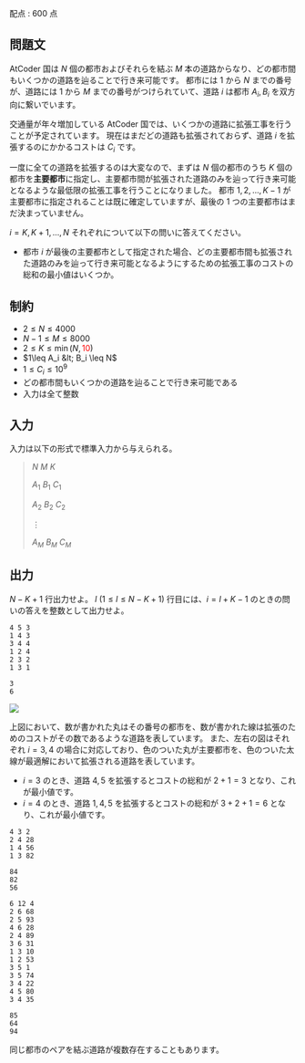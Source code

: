 配点 : $600$ 点

## 問題文

AtCoder 国は $N$ 個の都市およびそれらを結ぶ $M$ 本の道路からなり、どの都市間もいくつかの道路を辿ることで行き来可能です。
都市には $1$ から $N$ までの番号が、道路には $1$ から $M$ までの番号がつけられていて、道路 $i$ は都市 $A_i,B_i$ を双方向に繋いでいます。

交通量が年々増加している AtCoder 国では、いくつかの道路に拡張工事を行うことが予定されています。
現在はまだどの道路も拡張されておらず、道路 $i$ を拡張するのにかかるコストは $C_i$ です。

一度に全ての道路を拡張するのは大変なので、まずは $N$ 個の都市のうち $K$ 個の都市を**主要都市**に指定し、主要都市間が拡張された道路のみを辿って行き来可能となるような最低限の拡張工事を行うことになりました。
都市 $1,2,\dots,K-1$ が主要都市に指定されることは既に確定していますが、最後の $1$ つの主要都市はまだ決まっていません。

$i=K,K+1,\dots,N$ それぞれについて以下の問いに答えてください。

- 都市 $i$ が最後の主要都市として指定された場合、どの主要都市間も拡張された道路のみを辿って行き来可能となるようにするための拡張工事のコストの総和の最小値はいくつか。

## 制約

- $2\leq N \leq 4000$
- $N-1\leq M \leq 8000$
- $2\leq K \leq \min(N,\,$<span style="color: red; ">$10$</span>$)$
- $1\leq A_i &lt; B_i \leq N$
- $1\leq C_i \leq 10^9$
- どの都市間もいくつかの道路を辿ることで行き来可能である
- 入力は全て整数

## 入力

入力は以下の形式で標準入力から与えられる。

> $N$ $M$ $K$
> 
> $A_1$ $B_1$ $C_1$
> 
> $A_2$ $B_2$ $C_2$
> 
> $\vdots$
> 
> $A_M$ $B_M$ $C_M$

## 出力

$N-K+1$ 行出力せよ。
$l\ (1\leq l \leq N-K+1)$ 行目には、$i=l+K-1$ のときの問いの答えを整数として出力せよ。

```input1
4 5 3
1 4 3
3 4 4
1 2 4
2 3 2
1 3 1
```

```output1
3
6
```

![](https://img.atcoder.jp/abc364/cdb1f0a0ed3840263f37154ce8641b88.png)

上図において、数が書かれた丸はその番号の都市を、数が書かれた線は拡張のためのコストがその数であるような道路を表しています。
また、左右の図はそれぞれ $i=3,4$ の場合に対応しており、色のついた丸が主要都市を、色のついた太線が最適解において拡張される道路を表しています。

- $i=3$ のとき、道路 $4,5$ を拡張するとコストの総和が $2+1=3$ となり、これが最小値です。
- $i=4$ のとき、道路 $1,4,5$ を拡張するとコストの総和が $3+2+1=6$ となり、これが最小値です。

```input2
4 3 2
2 4 28
1 4 56
1 3 82
```

```output2
84
82
56
```

```input3
6 12 4
2 6 68
2 5 93
4 6 28
2 4 89
3 6 31
1 3 10
1 2 53
3 5 1
3 5 74
3 4 22
4 5 80
3 4 35
```

```output3
85
64
94
```

同じ都市のペアを結ぶ道路が複数存在することもあります。